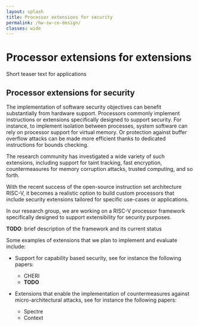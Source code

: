 ```yaml
---
layout: splash
title: Processor extensions for security
permalink: /hw-sw-co-design/
classes: wide
---
```


<div class="feature__item--center">
   <div class="archive__item">
    <h1>Processor extensions for extensions</h1>       
    <p>
      Short teaser text for applications<br >
    </p>
    
  </div>
</div>

## Processor extensions for security

The implementation of software security objectives can benefit substantially from
hardware support. Processors commonly implement instructions or extensions specifically
designed to support security. For instance, to implement isolation between processes, 
system software can rely on processor support for virtual memory. Or protection against
buffer overflow attacks can be made more efficient thanks to dedicated instructions for
bounds checking.

The research community has investigated a wide variety of such extensions, including
support for taint tracking, fast encryption, countermeasures for memory corruption
attacks, trusted computing, and so forth.

With the recent success of the open-source instruction set architecture RISC-V, it
becomes a realistic option to build custom processors that include security extensions
tailored for specific use-cases or applications.

In our research group, we are working on a RISC-V processor framework specifically
designed to support extensibility for security purposes.

**TODO**: brief description of the framework and its current status

Some examples of extensions that we plan to implement and evaluate include:

 - Support for capability based security, see for instance the following papers:
    * CHERI
    * **TODO**

 - Extensions that enable the implementation of countermeasures against micro-architectural attacks, see for instance the following papers:
    * Spectre
    * Context


